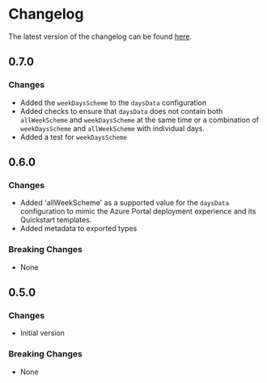 # Changelog

The latest version of the changelog can be found [here](https://github.com/Azure/bicep-registry-modules/blob/main/avm/res/dev-ops-infrastructure/pool/CHANGELOG.md).

## 0.7.0

### Changes

- Added the `weekDaysScheme` to the `daysData` configuration
- Added checks to ensure that `daysData` does not contain both `allWeekScheme` and `weekDaysScheme` at the same time or a combination of `weekDaysScheme` and `allWeekScheme` with individual days.
- Added a test for `weekDaysScheme`

## 0.6.0

### Changes

- Added 'allWeekScheme' as a supported value for the `daysData` configuration to mimic the Azure Portal deployment experience and its Quickstart templates.
- Added metadata to exported types

### Breaking Changes

- None

## 0.5.0

### Changes

- Initial version

### Breaking Changes

- None
